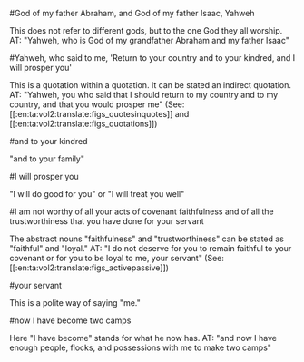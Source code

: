 #God of my father Abraham, and God of my father Isaac, Yahweh

This does not refer to different gods, but to the one God they all worship. AT: "Yahweh, who is God of my grandfather Abraham and my father Isaac"

#Yahweh, who said to me, 'Return to your country and to your kindred, and I will prosper you'

This is a quotation within a quotation. It can be stated an indirect quotation. AT: "Yahweh, you who said that I should return to my country and to my country, and that you would prosper me" (See: [[:en:ta:vol2:translate:figs_quotesinquotes]] and [[:en:ta:vol2:translate:figs_quotations]])

#and to your kindred

"and to your family"

#I will prosper you

"I will do good for you" or "I will treat you well"

#I am not worthy of all your acts of covenant faithfulness and of all the trustworthiness that you have done for your servant

The abstract nouns "faithfulness" and "trustworthiness" can be stated as "faithful" and "loyal." AT: "I do not deserve for you to remain faithful to your covenant or for you to be loyal to me, your servant" (See: [[:en:ta:vol2:translate:figs_activepassive]])

#your servant

This is a polite way of saying "me."

#now I have become two camps

Here "I have become" stands for what he now has. AT: "and now I have enough people, flocks, and possessions with me to make two camps"